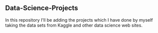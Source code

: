 ## Data-Science-Projects ##       
In this repository I'll be adding the projects which I have done by myself taking the data sets from Kaggle and other data science web sites.     
